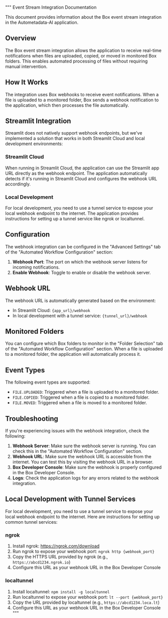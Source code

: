 """
Event Stream Integration Documentation

This document provides information about the Box event stream integration in the Autometadata-AI application.

## Overview

The Box event stream integration allows the application to receive real-time notifications when files are uploaded, copied, or moved in monitored Box folders. This enables automated processing of files without requiring manual intervention.

## How It Works

The integration uses Box webhooks to receive event notifications. When a file is uploaded to a monitored folder, Box sends a webhook notification to the application, which then processes the file automatically.

## Streamlit Integration

Streamlit does not natively support webhook endpoints, but we've implemented a solution that works in both Streamlit Cloud and local development environments:

### Streamlit Cloud

When running in Streamlit Cloud, the application can use the Streamlit app URL directly as the webhook endpoint. The application automatically detects if it's running in Streamlit Cloud and configures the webhook URL accordingly.

### Local Development

For local development, you need to use a tunnel service to expose your local webhook endpoint to the internet. The application provides instructions for setting up a tunnel service like ngrok or localtunnel.

## Configuration

The webhook integration can be configured in the "Advanced Settings" tab of the "Automated Workflow Configuration" section:

1. **Webhook Port**: The port on which the webhook server listens for incoming notifications.
2. **Enable Webhook**: Toggle to enable or disable the webhook server.

## Webhook URL

The webhook URL is automatically generated based on the environment:

- In Streamlit Cloud: `{app_url}/webhook`
- In local development with a tunnel service: `{tunnel_url}/webhook`

## Monitored Folders

You can configure which Box folders to monitor in the "Folder Selection" tab of the "Automated Workflow Configuration" section. When a file is uploaded to a monitored folder, the application will automatically process it.

## Event Types

The following event types are supported:

- `FILE.UPLOADED`: Triggered when a file is uploaded to a monitored folder.
- `FILE.COPIED`: Triggered when a file is copied to a monitored folder.
- `FILE.MOVED`: Triggered when a file is moved to a monitored folder.

## Troubleshooting

If you're experiencing issues with the webhook integration, check the following:

1. **Webhook Server**: Make sure the webhook server is running. You can check this in the "Automated Workflow Configuration" section.
2. **Webhook URL**: Make sure the webhook URL is accessible from the internet. You can test this by visiting the webhook URL in a browser.
3. **Box Developer Console**: Make sure the webhook is properly configured in the Box Developer Console.
4. **Logs**: Check the application logs for any errors related to the webhook integration.

## Local Development with Tunnel Services

For local development, you need to use a tunnel service to expose your local webhook endpoint to the internet. Here are instructions for setting up common tunnel services:

### ngrok

1. Install ngrok: https://ngrok.com/download
2. Run ngrok to expose your webhook port: `ngrok http {webhook_port}`
3. Copy the HTTPS URL provided by ngrok (e.g., `https://abcd1234.ngrok.io`)
4. Configure this URL as your webhook URL in the Box Developer Console

### localtunnel

1. Install localtunnel: `npm install -g localtunnel`
2. Run localtunnel to expose your webhook port: `lt --port {webhook_port}`
3. Copy the URL provided by localtunnel (e.g., `https://abcd1234.loca.lt`)
4. Configure this URL as your webhook URL in the Box Developer Console
"""
